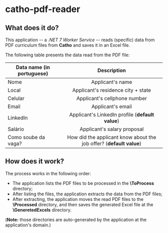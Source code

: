 # catho-pdf-reader

## What does it do?

This application -- a _.NET 7 Worker Service_ -- reads (specific) data from PDF curriculum files from **Catho** and saves it in an Excel file.

The following table presents the data read from the PDF file:

| Data name (in portuguese) | Description                               							  |
| --------------------------|:-----------------------------------------------------------------------:|
| Nome                      | Applicant's name                          							  |
| Local                     | Applicant's residence city + state                					  |
| Celular                   | Applicant's cellphone number              							  |
| Email                     | Applicant's email                         							  |
| LinkedIn                  | Applicant's LinkedIn profile (**default value**)      			  	  |
| Salário                   | Applicant's salary proposal     										  |
| Como soube da vaga?       | How did the applicant know about the job offer? (**default value**)     |


## How does it work?

The process works in the following order:

- The application lists the PDF files to be processed in the **\ToProcess** directory;
- After listing the files, the application extracts the data from the PDF files;
- After extracting, the application moves the read PDF files to the **\Processed** directory, and then saves the generated Excel file at the **\GeneretedExcels** directory.

(**Note:** those directories are auto-generated by the application at the application's domain.)